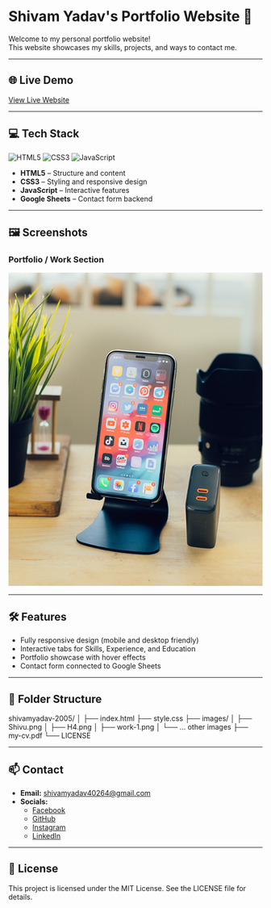 # Shivam Yadav's Portfolio Website 🌟

Welcome to my personal portfolio website!  
This website showcases my skills, projects, and ways to contact me.

---

## 🌐 Live Demo
[View Live Website](https://shivamyadav-2005.github.io)

---

## 💻 Tech Stack
![HTML5](https://img.shields.io/badge/HTML5-E34F26?style=for-the-badge&logo=html5&logoColor=white)
![CSS3](https://img.shields.io/badge/CSS3-1572B6?style=for-the-badge&logo=css3&logoColor=white)
![JavaScript](https://img.shields.io/badge/JavaScript-F7DF1E?style=for-the-badge&logo=javascript&logoColor=black)

- **HTML5** – Structure and content  
- **CSS3** – Styling and responsive design  
- **JavaScript** – Interactive features  
- **Google Sheets** – Contact form backend

---

## 🖼️ Screenshots

### Portfolio / Work Section
![Work](images/work-1.png)

---

## 🛠️ Features
- Fully responsive design (mobile and desktop friendly)  
- Interactive tabs for Skills, Experience, and Education  
- Portfolio showcase with hover effects  
- Contact form connected to Google Sheets  

---

## 📂 Folder Structure
shivamyadav-2005/
│
├── index.html
├── style.css
├── images/
│ ├── Shivu.png
│ ├── H4.png
│ ├── work-1.png
│ └── ... other images
├── my-cv.pdf
└── LICENSE


---

## 📫 Contact
- **Email:** shivamyadav40264@gmail.com   
- **Socials:**  
  - [Facebook](https://www.facebook.com/profile.php?id=100033549473481)  
  - [GitHub](https://github.com/shivamyadav-2005)  
  - [Instagram](https://www.instagram.com/maybe_happyy_/)  
  - [LinkedIn](https://www.linkedin.com/in/shivam-yadav-18625032a/)

---

## 📄 License
This project is licensed under the MIT License. See the LICENSE file for details.
